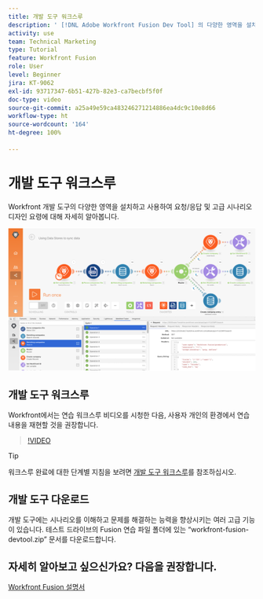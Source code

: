 ```yaml
---
title: 개발 도구 워크스루
description: ' [!DNL Adobe Workfront Fusion Dev Tool] 의 다양한 영역을 설치하고 사용하는 방법 및 고급 시나리오 디자인 요령에 대해 자세히 알아봅니다.'
activity: use
team: Technical Marketing
type: Tutorial
feature: Workfront Fusion
role: User
level: Beginner
jira: KT-9062
exl-id: 93717347-6b51-427b-82e3-ca7becbf5f0f
doc-type: video
source-git-commit: a25a49e59ca483246271214886ea4dc9c10e8d66
workflow-type: ht
source-wordcount: '164'
ht-degree: 100%

---
```


# 개발 도구 워크스루

Workfront 개발 도구의 다양한 영역을 설치하고 사용하여 요청/응답 및 고급 시나리오 디자인 요령에 대해 자세히 알아봅니다.

![Fusion 시나리오 및 개발 도구의 이미지](assets/troubleshooting-and-error-handling-1.png)

## 개발 도구 워크스루

Workfront에서는 연습 워크스루 비디오를 시청한 다음, 사용자 개인의 환경에서 연습 내용을 재현할 것을 권장합니다.

>[!VIDEO](https://video.tv.adobe.com/v/335303/?quality=12&learn=on)

>[!TIP]
>
>워크스루 완료에 대한 단계별 지침을 보려면 [개발 도구 워크스루](https://experienceleague.adobe.com/docs/workfront-learn/tutorials-workfront/fusion/exercises/devtool.html?lang=ko-KR)를 참조하십시오.


## 개발 도구 다운로드

개발 도구에는 시나리오를 이해하고 문제를 해결하는 능력을 향상시키는 여러 고급 기능이 있습니다. 테스트 드라이브의 Fusion 연습 파일 폴더에 있는 “workfront-fusion-devtool.zip” 문서를 다운로드합니다.



## 자세히 알아보고 싶으신가요? 다음을 권장합니다.

[Workfront Fusion 설명서](https://experienceleague.adobe.com/docs/workfront/using/adobe-workfront-fusion/workfront-fusion-2.html?lang=ko-KR)
